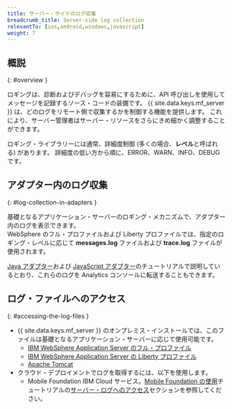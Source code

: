 ```yaml
---
title: サーバー・サイドのログ収集
breadcrumb_title: Server-side log collection
relevantTo: [ios,android,windows,javascript]
weight: 7
---
```

<!-- NLS_CHARSET=UTF-8 -->
## 概説
{: #overview }

ロギングは、診断およびデバッグを容易にするために、API 呼び出しを使用してメッセージを記録するソース・コードの装備です。 {{ site.data.keys.mf_server }} は、どのログをリモート側で収集するかを制御する機能を提供します。 これにより、サーバー管理者はサーバー・リソースをさらにきめ細かく調整することができます。

ロギング・ライブラリーには通常、詳細度制御 (多くの場合、**レベル**と呼ばれる) があります。 詳細度の低い方から順に、ERROR、WARN、INFO、DEBUG です。

## アダプター内のログ収集
{: #log-collection-in-adapters }

基礎となるアプリケーション・サーバーのロギング・メカニズムで、アダプター内のログを表示できます。  
WebSphere のフル・プロファイルおよび Liberty プロファイルでは、指定のロギング・レベルに応じて **messages.log** ファイルおよび **trace.log** ファイルが使用されます。

[Java アダプター](java-adapter)および [JavaScript アダプター](javascript-adapter)のチュートリアルで説明しているとおり、これらのログを Analytics コンソールに転送することもできます。

## ログ・ファイルへのアクセス
{: #accessing-the-log-files }

* {{ site.data.keys.mf_server }} のオンプレミス・インストールでは、このファイルは基礎となるアプリケーション・サーバーに応じて使用可能です。
    * [IBM WebSphere Application Server のフル・プロファイル](http://ibm.biz/knowctr#SSEQTP_8.5.5/com.ibm.websphere.base.doc/ae/ttrb_trcover.html)
    * [IBM WebSphere Application Server の Liberty プロファイル](http://ibm.biz/knowctr#SSEQTP_8.5.5/com.ibm.websphere.wlp.doc/ae/rwlp_logging.html?cp=SSEQTP_8.5.5%2F1-16-0-0)
    * [Apache Tomcat](http://tomcat.apache.org/tomcat-7.0-doc/logging.html)
* クラウド・デプロイメントでログを取得するには、以下を使用します。
    * Mobile Foundation IBM Cloud サービス。[Mobile Foundation の使用](../../bluemix/using-mobile-foundation)チュートリアルの[サーバー・ログへのアクセス](../../bluemix/using-mobile-foundation/#accessing-server-logs)セクションを参照してください。
